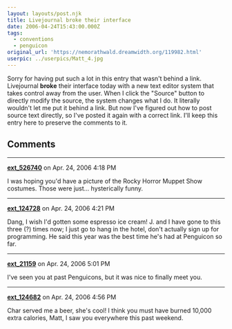 ```yaml
---
layout: layouts/post.njk
title: Livejournal broke their interface
date: 2006-04-24T15:43:00.000Z
tags:
  - conventions
  - penguicon
original_url: 'https://nemorathwald.dreamwidth.org/119982.html'
userpic: ../userpics/Matt_4.jpg
---
```

Sorry for having put such a lot in this entry that wasn't behind a link. Livejournal **broke** their interface today with a new text editor system that takes control away from the user. When I click the "Source" button to directly modify the source, the system changes what I do. It literally wouldn't let me put it behind a link. But now I've figured out how to post source text directly, so I've posted it again with a correct link. I'll keep this entry here to preserve the comments to it.

## Comments

---

**[ext_526740](https://www.dreamwidth.org/users/ext_526740)** on Apr. 24, 2006 4:18 PM

I was hoping you'd have a picture of the Rocky Horror Muppet Show costumes. Those were just... hysterically funny.

---

**[ext_124728](https://www.dreamwidth.org/users/ext_124728)** on Apr. 24, 2006 4:21 PM

Dang, I wish I'd gotten some espresso ice cream! J. and I have gone to this three (?) times now; I just go to hang in the hotel, don't actually sign up for programming. He said this year was the best time he's had at Penguicon so far.

---

**[ext_21159](https://www.dreamwidth.org/users/ext_21159)** on Apr. 24, 2006 5:01 PM

I've seen you at past Penguicons, but it was nice to finally meet you.

---

**[ext_124682](https://www.dreamwidth.org/users/ext_124682)** on Apr. 24, 2006 4:56 PM

Char served me a beer, she's cool! I think you must have burned 10,000 extra calories, Matt, I saw you everywhere this past weekend.
